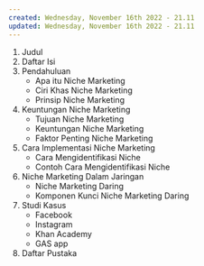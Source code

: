```yaml
---
created: Wednesday, November 16th 2022 - 21.11
updated: Wednesday, November 16th 2022 - 21.11
---
```

1. Judul
2. Daftar Isi
3. Pendahuluan
	- Apa itu Niche Marketing
	- Ciri Khas Niche Marketing
	- Prinsip Niche Marketing
4. Keuntungan Niche Marketing
	- Tujuan Niche Marketing
	- Keuntungan Niche Marketing
	- Faktor Penting Niche Marketing
5. Cara Implementasi Niche Marketing
	- Cara Mengidentifikasi Niche
	- Contoh Cara Mengidentifikasi Niche
6. Niche Marketing Dalam Jaringan
	- Niche Marketing Daring
	- Komponen Kunci Niche Marketing Daring
7. Studi Kasus
	- Facebook
	- Instagram
	- Khan Academy
	- GAS app
8. Daftar Pustaka